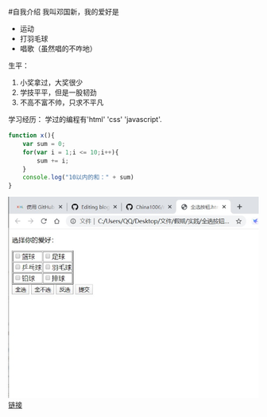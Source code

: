 #自我介绍
我叫邓国新，我的爱好是
* 运动
* 打羽毛球
* 唱歌（虽然唱的不咋地）

生平：
1. 小奖拿过，大奖很少
2. 学技平平，但是一股韧劲
3. 不高不富不帅，只求不平凡
   
学习经历：
学过的编程有'html' 'css' 'javascript'.

~~~javascript
function x(){
    var sum = 0;
    for(var i = 1;i <= 10;i++){
        sum += i;
    }
    console.log("10以内的和：" + sum)
}
~~~

![做过的小项目](按钮控制.jpg)
[链接](全选按钮.html)
